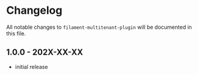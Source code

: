 # Changelog

All notable changes to `filament-multitenant-plugin` will be documented in this file.

## 1.0.0 - 202X-XX-XX

- initial release
